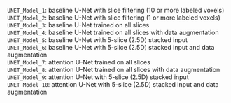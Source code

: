 `UNET_Model_1`: baseline U-Net with slice filtering (10 or more labeled voxels)  
`UNET_Model_2`: baseline U-Net with slice filtering (1 or more labeled voxels)  
`UNET_Model_3`: baseline U-Net trained on all slices  
`UNET_Model_4`: baseline U-Net trained on all slices with data augmentation  
`UNET_Model_5`: baseline U-Net with 5-slice (2.5D) stacked input  
`UNET_Model_6`: baseline U-Net with 5-slice (2.5D) stacked input and data augmentation  
`UNET_Model_7`: attention U-Net trained on all slices  
`UNET_Model_8`: attention U-Net trained on all slices with data augmentation  
`UNET_Model_9`: attention U-Net with 5-slice (2.5D) stacked input  
`UNET_Model_10`: attention U-Net with 5-slice (2.5D) stacked input and data augmentation  
